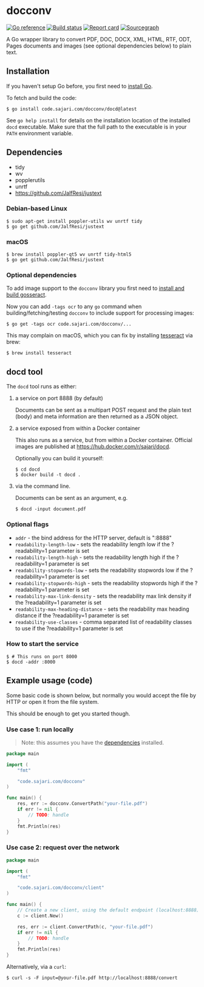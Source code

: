 # docconv

[![Go reference](https://pkg.go.dev/badge/code.sajari.com/docconv.svg)](https://pkg.go.dev/code.sajari.com/docconv)
[![Build status](https://github.com/sajari/docconv/workflows/Go/badge.svg?branch=master)](https://github.com/sajari/docconv/actions)
[![Report card](https://goreportcard.com/badge/code.sajari.com/docconv)](https://goreportcard.com/report/code.sajari.com/docconv)
[![Sourcegraph](https://sourcegraph.com/github.com/sajari/docconv/-/badge.svg)](https://sourcegraph.com/github.com/sajari/docconv)

A Go wrapper library to convert PDF, DOC, DOCX, XML, HTML, RTF, ODT, Pages documents and images (see optional dependencies below) to plain text.

## Installation

If you haven't setup Go before, you first need to [install Go](https://golang.org/doc/install).

To fetch and build the code:

```console
$ go install code.sajari.com/docconv/docd@latest
```

See `go help install` for details on the installation location of the installed `docd` executable. Make sure that the full path to the executable is in your `PATH` environment variable.

## Dependencies

- tidy
- wv
- popplerutils
- unrtf
- https://github.com/JalfResi/justext

### Debian-based Linux

```console
$ sudo apt-get install poppler-utils wv unrtf tidy
$ go get github.com/JalfResi/justext
```

### macOS

```console
$ brew install poppler-qt5 wv unrtf tidy-html5
$ go get github.com/JalfResi/justext
```

### Optional dependencies

To add image support to the `docconv` library you first need to [install and build gosseract](https://github.com/otiai10/gosseract/tree/v2.2.4).

Now you can add `-tags ocr` to any `go` command when building/fetching/testing `docconv` to include support for processing images:

```console
$ go get -tags ocr code.sajari.com/docconv/...
```

This may complain on macOS, which you can fix by installing [tesseract](https://tesseract-ocr.github.io) via brew:

```console
$ brew install tesseract
```

## docd tool

The `docd` tool runs as either:

1.  a service on port 8888 (by default)

    Documents can be sent as a multipart POST request and the plain text (body) and meta information are then returned as a JSON object.

2.  a service exposed from within a Docker container

    This also runs as a service, but from within a Docker container.
    Official images are published at https://hub.docker.com/r/sajari/docd.

    Optionally you can build it yourself:

    ```console
    $ cd docd
    $ docker build -t docd .
    ```

3.  via the command line.

    Documents can be sent as an argument, e.g.

    ```console
    $ docd -input document.pdf
    ```

### Optional flags

- `addr` - the bind address for the HTTP server, default is ":8888"
- `readability-length-low` - sets the readability length low if the ?readability=1 parameter is set
- `readability-length-high` - sets the readability length high if the ?readability=1 parameter is set
- `readability-stopwords-low` - sets the readability stopwords low if the ?readability=1 parameter is set
- `readability-stopwords-high` - sets the readability stopwords high if the ?readability=1 parameter is set
- `readability-max-link-density` - sets the readability max link density if the ?readability=1 parameter is set
- `readability-max-heading-distance` - sets the readability max heading distance if the ?readability=1 parameter is set
- `readability-use-classes` - comma separated list of readability classes to use if the ?readability=1 parameter is set

### How to start the service

```console
$ # This runs on port 8000
$ docd -addr :8000
```

## Example usage (code)

Some basic code is shown below, but normally you would accept the file by HTTP or open it from the file system.

This should be enough to get you started though.

### Use case 1: run locally

> Note: this assumes you have the [dependencies](#dependencies) installed.

```go
package main

import (
	"fmt"

	"code.sajari.com/docconv"
)

func main() {
	res, err := docconv.ConvertPath("your-file.pdf")
	if err != nil {
		// TODO: handle
	}
	fmt.Println(res)
}
```

### Use case 2: request over the network

```go
package main

import (
	"fmt"

	"code.sajari.com/docconv/client"
)

func main() {
	// Create a new client, using the default endpoint (localhost:8888)
	c := client.New()

	res, err := client.ConvertPath(c, "your-file.pdf")
	if err != nil {
		// TODO: handle
	}
	fmt.Println(res)
}
```

Alternatively, via a `curl`:

```console
$ curl -s -F input=@your-file.pdf http://localhost:8888/convert
```
